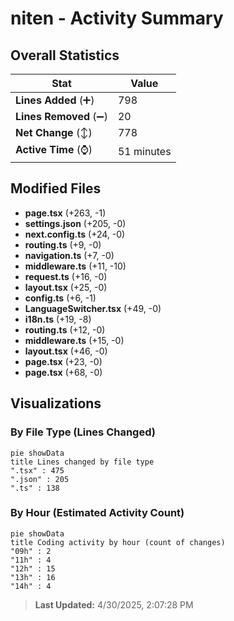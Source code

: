 # niten - Activity Summary 

## Overall Statistics

| Stat                   | Value                                                             |
| ---------------------- | ----------------------------------------------------------------- |
| **Lines Added** (➕)   | 798                                          |
| **Lines Removed** (➖) | 20                                        |
| **Net Change** (↕)    | 778                |
| **Active Time** (⌚)   | 51 minutes |


## Modified Files
- **page.tsx** (+263, -1)
- **settings.json** (+205, -0)
- **next.config.ts** (+24, -0)
- **routing.ts** (+9, -0)
- **navigation.ts** (+7, -0)
- **middleware.ts** (+11, -10)
- **request.ts** (+16, -0)
- **layout.tsx** (+25, -0)
- **config.ts** (+6, -1)
- **LanguageSwitcher.tsx** (+49, -0)
- **i18n.ts** (+19, -8)
- **routing.ts** (+12, -0)
- **middleware.ts** (+15, -0)
- **layout.tsx** (+46, -0)
- **page.tsx** (+23, -0)
- **page.tsx** (+68, -0)

## Visualizations

### By File Type (Lines Changed)

```mermaid
pie showData
title Lines changed by file type
".tsx" : 475
".json" : 205
".ts" : 138
```

### By Hour (Estimated Activity Count)

```mermaid
pie showData
title Coding activity by hour (count of changes)
"09h" : 2
"11h" : 4
"12h" : 15
"13h" : 16
"14h" : 4
```


> **Last Updated:** 4/30/2025, 2:07:28 PM